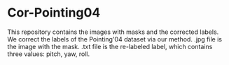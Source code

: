 # Cor-Pointing04
This repository contains the images with masks and the corrected labels. We correct the labels of the Pointing'04 dataset via our method.
.jpg file is the image with the mask.
.txt file is the re-labeled label, which contains three values: pitch, yaw, roll.
